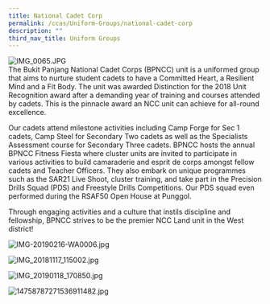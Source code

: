 ```yaml
---
title: National Cadet Corp
permalink: /ccas/Uniform-Groups/national-cadet-corp
description: ""
third_nav_title: Uniform Groups
---
```

  
![IMG_0065.JPG](https://www-bpghs-moe-edu-sg-admin.cwp.sg/qql/slot/u148/BPGHS%202019/Holistic%20Education/CCAs/Uniform%20Groups/National%20Cadet%20Corps/IMG_0065.jpg)  
The Bukit Panjang National Cadet Corps (BPNCC) unit is a uniformed group that aims to nurture student cadets to have a Committed Heart, a Resilient Mind and a Fit Body. The unit was awarded Distinction for the 2018 Unit Recognition award after a demanding year of training and courses attended by cadets. This is the pinnacle award an NCC unit can achieve for all-round excellence.  
  
Our cadets attend milestone activities including Camp Forge for Sec 1 cadets, Camp Steel for Secondary Two cadets as well as the Specialists Assessment course for Secondary Three cadets. BPNCC hosts the annual BPNCC Fitness Fiesta where cluster units are invited to participate in various activities to build camaraderie and esprit de corps amongst fellow cadets and Teacher Officers. They also embark on unique programmes such as the SAR21 Live Shoot, cluster training, and take part in the Precision Drills Squad (PDS) and Freestyle Drills Competitions. Our PDS squad even performed during the RSAF50 Open House at Punggol.  
  
Through engaging activities and a culture that instils discipline and fellowship, BPNCC strives to be the premier NCC Land unit in the West district!  
  

![IMG-20190216-WA0006.jpg](https://www-bpghs-moe-edu-sg-admin.cwp.sg/qql/slot/u148/BPGHS%202019/Holistic%20Education/CCAs/Uniform%20Groups/National%20Cadet%20Corps/IMG-20190216-WA0006.jpg)  

![IMG_20181117_115002.jpg](https://www-bpghs-moe-edu-sg-admin.cwp.sg/qql/slot/u148/BPGHS%202019/Holistic%20Education/CCAs/Uniform%20Groups/National%20Cadet%20Corps/IMG_20181117_115002.jpg)  

![IMG_20190118_170850.jpg](https://www-bpghs-moe-edu-sg-admin.cwp.sg/qql/slot/u148/BPGHS%202019/Holistic%20Education/CCAs/Uniform%20Groups/National%20Cadet%20Corps/IMG_20190118_170850.jpg)  

![14758787271536911482.jpg](https://www-bpghs-moe-edu-sg-admin.cwp.sg/qql/slot/u148/BPGHS%202019/Holistic%20Education/CCAs/Uniform%20Groups/National%20Cadet%20Corps/14758787271536911482.jpg)